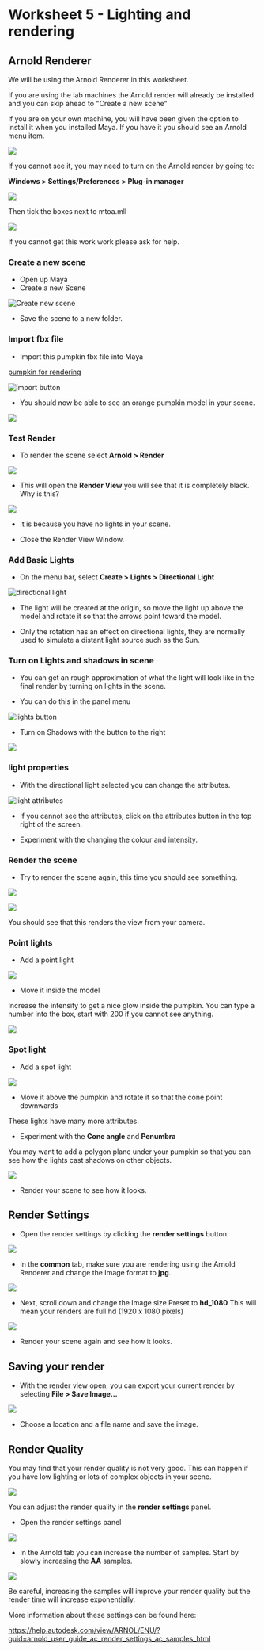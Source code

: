 # Worksheet 5 - Lighting and rendering


## Arnold Renderer

We will be using the Arnold Renderer in this worksheet.

If you are using the lab machines the Arnold render will already be installed and you can skip ahead to "Create a new scene"

If you are on your own machine, you will have been given the option to install it when you installed Maya. If you have it you should see an Arnold menu item.

![](images/worksheet_5/arnold.png) 

If you cannot see it, you may need to turn on the Arnold render by going to:

**Windows > Settings/Preferences > Plug-in manager**

![](images/worksheet_5/plugin_manager.png)

Then tick the boxes next to mtoa.mll

![](images/worksheet_5/mtoa.png)

If you cannot get this work work please ask for help.

### Create a new scene

- Open up Maya
- Create a new Scene

![Create new scene](images/worksheet_5/new_scene.jpg)

- Save the scene to a new folder.

### Import fbx file

- Import this pumpkin fbx file into Maya

[pumpkin for rendering](./assets_for_worksheets/pumpkin.fbx)

![import button](images/worksheet_5/import.jpg)

	
- You should now be able to see an orange pumpkin model in your scene.

![](images/worksheet_5/pumpkin.png)
	
### Test Render

- To render the scene select **Arnold > Render**

![](images/worksheet_5/arnold_render.png)

- This will open the **Render View** you will see that it is completely black. Why is this?

![](images/worksheet_5/black_render.png)

- It is because you have no lights in your scene.

- Close the Render View Window.

### Add Basic Lights

- On the menu bar, select **Create > Lights > Directional Light**

![directional light](images/worksheet_5/directional_light.jpg)
	
- The light will be created at the origin, so move the light up above the model and rotate it so that the arrows point toward the model.

- Only the rotation has an effect on directional lights, they are normally used to simulate a distant light source such as the Sun.

### Turn on Lights  and shadows in scene

- You can get an rough approximation of what the light will look like in the final render by turning on lights in the scene.

- You can do this in the panel menu

![lights button](images/worksheet_5/turn_on_lights.jpg)

- Turn on Shadows with the button to the right

![](images/worksheet_5/shadows.png)

### light properties

- With the directional light selected you can change the attributes.

![light attributes](images/worksheet_5/light_attributes.jpg)
	
- If you cannot see the attributes, click on the attributes button in the top right of the screen.

- Experiment with the changing the colour and intensity.

### Render the scene

- Try to render the scene again, this time you should see something.

![](images/worksheet_5/arnold_render.png)

![](images/worksheet_5/render_1.png)

You should see that this renders the view from your camera.
	
### Point lights

- Add a point light

![](images/worksheet_5/point_light.png)

- Move it inside the model

Increase the intensity to get a nice glow inside the pumpkin. You can type a number into the box, start with 200 if you cannot see anything.

![](images/worksheet_5/render_2.png)

### Spot light

- Add a spot light

![](images/worksheet_5/create_spot_light.png)

- Move it above the pumpkin and rotate it so that the cone point downwards

These lights have many more attributes.
- Experiment with the **Cone angle** and **Penumbra**

You may want to add a polygon plane under your pumpkin so that you can see how the lights cast shadows on other objects.

![](images/worksheet_5/spot_light.png)

- Render your scene to see how it looks.

## Render Settings

- Open the render settings by clicking the **render settings** button.

![](images/worksheet_5/render_settings.png)

- In the **common** tab, make sure you are rendering using the Arnold Renderer and change the Image format to **jpg**.

![](images/worksheet_5/common_tab.png)

- Next, scroll down and change the Image size Preset to **hd_1080** This will mean your renders are full hd (1920 x 1080 pixels)

![](images/worksheet_5/full_hd.png)

- Render your scene again and see how it looks.

## Saving your render

 - With the render view open, you can export your current render by selecting **File > Save Image...**

![](images/worksheet_5/save_image.png)
	
- Choose a location and a file name and save the image.

## Render Quality

You may find that your render quality is not very good. This can happen if you have low lighting or lots of complex objects in your scene.

![](images/worksheet_5/poor_render_quality.png)

You can adjust the render quality in the **render settings** panel.

- Open the render settings panel

![](images/worksheet_5/render_settings.png)

- In the Arnold tab you can increase the number of samples. Start by slowly increasing the **AA** samples.

![](images/worksheet_5/render_quality.png)

Be careful, increasing the samples will improve your render quality but the render time will increase exponentially.

More information about these settings can be found here:

https://help.autodesk.com/view/ARNOL/ENU/?guid=arnold_user_guide_ac_render_settings_ac_samples_html






